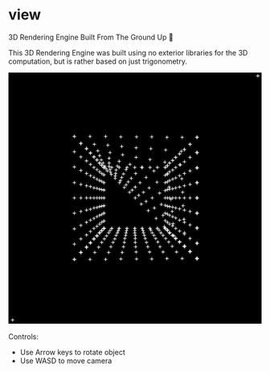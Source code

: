 # view
3D Rendering Engine Built From The Ground Up 📐


This 3D Rendering Engine was built using no exterior libraries for the 3D computation, 
but is rather based on just trigonometry.

![Demo Image](https://github.com/korra-pickell/view/blob/master/demo.JPG)

Controls:
- Use Arrow keys to rotate object
- Use WASD to move camera
